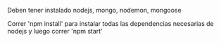 Deben tener instalado nodejs, mongo, nodemon, mongoose

Correr 'npm install' para instalar todas las dependencias necesarias de nodejs
y luego correr 'npm start'
